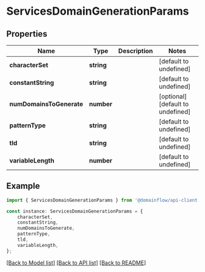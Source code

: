 # ServicesDomainGenerationParams


## Properties

Name | Type | Description | Notes
------------ | ------------- | ------------- | -------------
**characterSet** | **string** |  | [default to undefined]
**constantString** | **string** |  | [default to undefined]
**numDomainsToGenerate** | **number** |  | [optional] [default to undefined]
**patternType** | **string** |  | [default to undefined]
**tld** | **string** |  | [default to undefined]
**variableLength** | **number** |  | [default to undefined]

## Example

```typescript
import { ServicesDomainGenerationParams } from '@domainflow/api-client';

const instance: ServicesDomainGenerationParams = {
    characterSet,
    constantString,
    numDomainsToGenerate,
    patternType,
    tld,
    variableLength,
};
```

[[Back to Model list]](../README.md#documentation-for-models) [[Back to API list]](../README.md#documentation-for-api-endpoints) [[Back to README]](../README.md)
